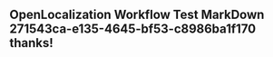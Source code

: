 <properties
ms.topic="hero-topic"
ms.test1="hero-topic"
ms.test2="test"/>

## OpenLocalization Workflow Test MarkDown 271543ca-e135-4645-bf53-c8986ba1f170 thanks!

